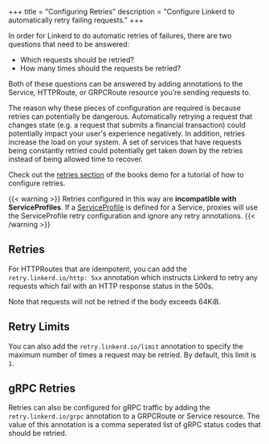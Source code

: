 +++
title = "Configuring Retries"
description = "Configure Linkerd to automatically retry failing requests."
+++

In order for Linkerd to do automatic retries of failures, there are two
questions that need to be answered:

- Which requests should be retried?
- How many times should the requests be retried?

Both of these questions can be answered by adding annotations to the Service,
HTTPRoute, or GRPCRoute resource you're sending requests to.

The reason why these pieces of configuration are required is because retries can
potentially be dangerous. Automatically retrying a request that changes state
(e.g. a request that submits a financial transaction) could potentially impact
your user's experience negatively. In addition, retries increase the load on
your system. A set of services that have requests being constantly retried
could potentially get taken down by the retries instead of being allowed time
to recover.

Check out the [retries section](../books/#retries) of the books demo
for a tutorial of how to configure retries.

{{< warning >}}
Retries configured in this way are **incompatible with ServiceProfiles**. If a
[ServiceProfile](../../features/service-profiles/) is defined for a Service,
proxies will use the ServiceProfile retry configuration and ignore any retry
annotations.
{{< /warning >}}

## Retries

For HTTPRoutes that are idempotent, you can add the `retry.linkerd.io/http: 5xx`
annotation which instructs Linkerd to retry any requests which fail with an HTTP
response status in the 500s.

Note that requests will not be retried if the body exceeds 64KiB.

## Retry Limits

You can also add the `retry.linkerd.io/limit` annotation to specify the maximum
number of times a request may be retried. By default, this limit is `1`.

## gRPC Retries

Retries can also be configured for gRPC traffic by adding the
`retry.linkerd.io/grpc` annotation to a GRPCRoute or Service resource. The value
of this annotation is a comma seperated list of gRPC status codes that should
be retried.
